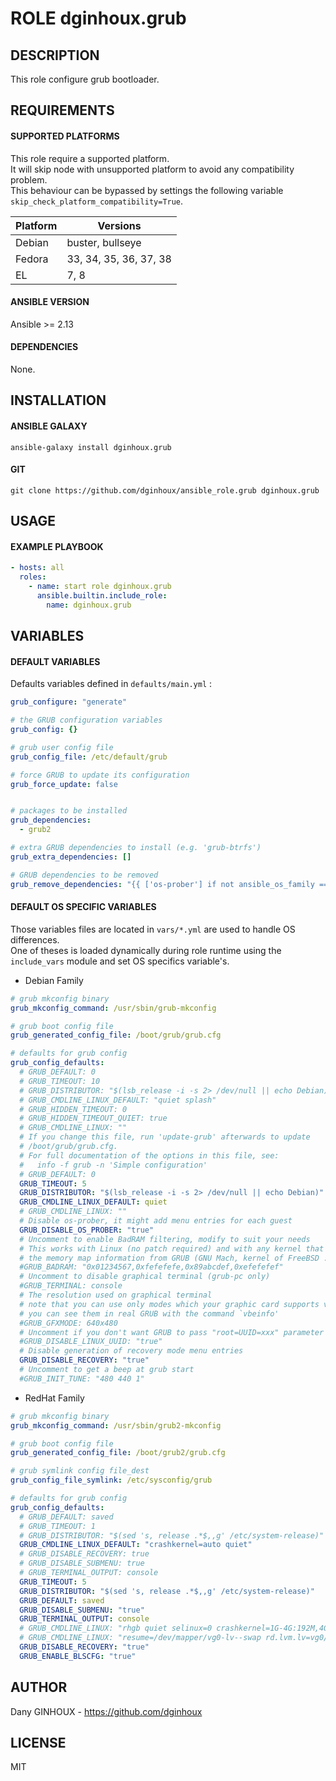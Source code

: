 # ROLE dginhoux.grub



## DESCRIPTION

This role configure grub bootloader.



## REQUIREMENTS

#### SUPPORTED PLATFORMS

This role require a supported platform.<br />
It will skip node with unsupported platform to avoid any compatibility problem.<br />
This behaviour can be bypassed by settings the following variable `skip_check_platform_compatibility=True`.

| Platform | Versions |
|----------|----------|
| Debian | buster, bullseye |
| Fedora | 33, 34, 35, 36, 37, 38 |
| EL | 7, 8 |

#### ANSIBLE VERSION

Ansible >= 2.13

#### DEPENDENCIES

None.



## INSTALLATION

#### ANSIBLE GALAXY

```shell
ansible-galaxy install dginhoux.grub
```
#### GIT

```shell
git clone https://github.com/dginhoux/ansible_role.grub dginhoux.grub
```


## USAGE

#### EXAMPLE PLAYBOOK

```yaml
- hosts: all
  roles:
    - name: start role dginhoux.grub
      ansible.builtin.include_role:
        name: dginhoux.grub
```


## VARIABLES

#### DEFAULT VARIABLES

Defaults variables defined in `defaults/main.yml` : 

```yaml
grub_configure: "generate"

# the GRUB configuration variables
grub_config: {}

# grub user config file
grub_config_file: /etc/default/grub

# force GRUB to update its configuration
grub_force_update: false


# packages to be installed
grub_dependencies:
  - grub2

# extra GRUB dependencies to install (e.g. 'grub-btrfs')
grub_extra_dependencies: []

# GRUB dependencies to be removed
grub_remove_dependencies: "{{ ['os-prober'] if not ansible_os_family == 'RedHat' else [] }}"
```

#### DEFAULT OS SPECIFIC VARIABLES

Those variables files are located in `vars/*.yml` are used to handle OS differences.<br />
One of theses is loaded dynamically during role runtime using the `include_vars` module and set OS specifics variable's.

* Debian Family

```yaml
# grub mkconfig binary
grub_mkconfig_command: /usr/sbin/grub-mkconfig

# grub boot config file
grub_generated_config_file: /boot/grub/grub.cfg

# defaults for grub config
grub_config_defaults:
  # GRUB_DEFAULT: 0
  # GRUB_TIMEOUT: 10
  # GRUB_DISTRIBUTOR: "$(lsb_release -i -s 2> /dev/null || echo Debian)"
  # GRUB_CMDLINE_LINUX_DEFAULT: "quiet splash"
  # GRUB_HIDDEN_TIMEOUT: 0
  # GRUB_HIDDEN_TIMEOUT_QUIET: true
  # GRUB_CMDLINE_LINUX: ""
  # If you change this file, run 'update-grub' afterwards to update
  # /boot/grub/grub.cfg.
  # For full documentation of the options in this file, see:
  #   info -f grub -n 'Simple configuration'
  # GRUB_DEFAULT: 0
  GRUB_TIMEOUT: 5
  GRUB_DISTRIBUTOR: "$(lsb_release -i -s 2> /dev/null || echo Debian)"
  GRUB_CMDLINE_LINUX_DEFAULT: quiet
  # GRUB_CMDLINE_LINUX: ""
  # Disable os-prober, it might add menu entries for each guest
  GRUB_DISABLE_OS_PROBER: "true"
  # Uncomment to enable BadRAM filtering, modify to suit your needs
  # This works with Linux (no patch required) and with any kernel that obtains
  # the memory map information from GRUB (GNU Mach, kernel of FreeBSD ...)
  #GRUB_BADRAM: "0x01234567,0xfefefefe,0x89abcdef,0xefefefef"
  # Uncomment to disable graphical terminal (grub-pc only)
  #GRUB_TERMINAL: console
  # The resolution used on graphical terminal
  # note that you can use only modes which your graphic card supports via VBE
  # you can see them in real GRUB with the command `vbeinfo'
  #GRUB_GFXMODE: 640x480
  # Uncomment if you don't want GRUB to pass "root=UUID=xxx" parameter to Linux
  #GRUB_DISABLE_LINUX_UUID: "true"
  # Disable generation of recovery mode menu entries
  GRUB_DISABLE_RECOVERY: "true"
  # Uncomment to get a beep at grub start
  #GRUB_INIT_TUNE: "480 440 1"
```

* RedHat Family

```yaml
# grub mkconfig binary
grub_mkconfig_command: /usr/sbin/grub2-mkconfig

# grub boot config file
grub_generated_config_file: /boot/grub2/grub.cfg

# grub symlink config file_dest
grub_config_file_symlink: /etc/sysconfig/grub

# defaults for grub config
grub_config_defaults:
  # GRUB_DEFAULT: saved
  # GRUB_TIMEOUT: 1
  # GRUB_DISTRIBUTOR: "$(sed 's, release .*$,,g' /etc/system-release)"
  GRUB_CMDLINE_LINUX_DEFAULT: "crashkernel=auto quiet"
  # GRUB_DISABLE_RECOVERY: true
  # GRUB_DISABLE_SUBMENU: true
  # GRUB_TERMINAL_OUTPUT: console
  GRUB_TIMEOUT: 5
  GRUB_DISTRIBUTOR: "$(sed 's, release .*$,,g' /etc/system-release)"
  GRUB_DEFAULT: saved
  GRUB_DISABLE_SUBMENU: "true"
  GRUB_TERMINAL_OUTPUT: console
  # GRUB_CMDLINE_LINUX: "rhgb quiet selinux=0 crashkernel=1G-4G:192M,4G-64G:256M,64G-:512M"
  # GRUB_CMDLINE_LINUX: "resume=/dev/mapper/vg0-lv--swap rd.lvm.lv=vg0/lv-root rd.lvm.lv=vg0/lv-swap rd.lvm.lv=vg0/lv-usr rhgb quiet selinux=0 crashkernel=1G-4G:192M,4G-64G:256M,64G-:512M"
  GRUB_DISABLE_RECOVERY: "true"
  GRUB_ENABLE_BLSCFG: "true"
```


## AUTHOR

Dany GINHOUX - https://github.com/dginhoux



## LICENSE

MIT
